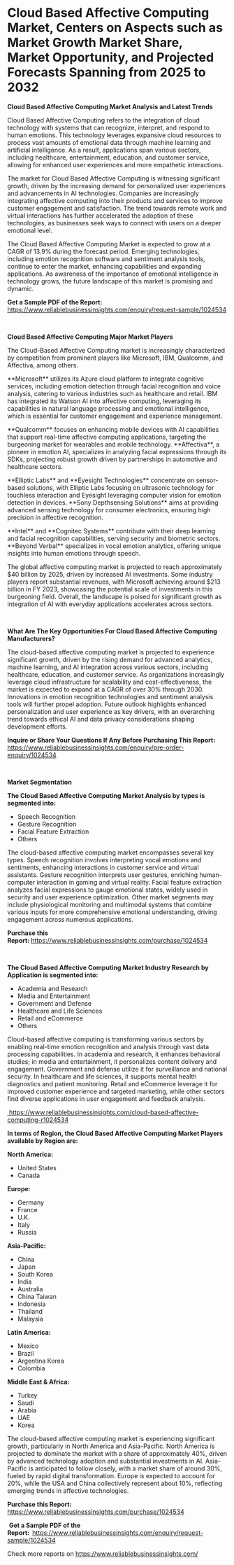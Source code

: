 <p><h1>Cloud Based Affective Computing Market, Centers on Aspects such as Market Growth Market Share, Market Opportunity, and Projected Forecasts Spanning from 2025 to 2032</h1></p><p><strong>Cloud Based Affective Computing Market Analysis and Latest Trends</strong></p>
<p><p>Cloud Based Affective Computing refers to the integration of cloud technology with systems that can recognize, interpret, and respond to human emotions. This technology leverages expansive cloud resources to process vast amounts of emotional data through machine learning and artificial intelligence. As a result, applications span various sectors, including healthcare, entertainment, education, and customer service, allowing for enhanced user experiences and more empathetic interactions.</p><p>The market for Cloud Based Affective Computing is witnessing significant growth, driven by the increasing demand for personalized user experiences and advancements in AI technologies. Companies are increasingly integrating affective computing into their products and services to improve customer engagement and satisfaction. The trend towards remote work and virtual interactions has further accelerated the adoption of these technologies, as businesses seek ways to connect with users on a deeper emotional level.</p><p>The Cloud Based Affective Computing Market is expected to grow at a CAGR of 13.9% during the forecast period. Emerging technologies, including emotion recognition software and sentiment analysis tools, continue to enter the market, enhancing capabilities and expanding applications. As awareness of the importance of emotional intelligence in technology grows, the future landscape of this market is promising and dynamic.</p></p>
<p><strong>Get a Sample PDF of the Report:&nbsp;</strong> <a href="https://www.reliablebusinessinsights.com/enquiry/request-sample/1024534?utm_campaign=2760&utm_medium=2&utm_source=Github&utm_content=ia&utm_term=07032025&utm_id=cloud-based-affective-computing">https://www.reliablebusinessinsights.com/enquiry/request-sample/1024534</a></p>
<p>&nbsp;</p>
<p><strong>Cloud Based Affective Computing Major Market Players</strong></p>
<p><p>The Cloud-Based Affective Computing market is increasingly characterized by competition from prominent players like Microsoft, IBM, Qualcomm, and Affectiva, among others. </p><p>**Microsoft** utilizes its Azure cloud platform to integrate cognitive services, including emotion detection through facial recognition and voice analysis, catering to various industries such as healthcare and retail. IBM has integrated its Watson AI into affective computing, leveraging its capabilities in natural language processing and emotional intelligence, which is essential for customer engagement and experience management.</p><p>**Qualcomm** focuses on enhancing mobile devices with AI capabilities that support real-time affective computing applications, targeting the burgeoning market for wearables and mobile technology. **Affectiva**, a pioneer in emotion AI, specializes in analyzing facial expressions through its SDKs, projecting robust growth driven by partnerships in automotive and healthcare sectors. </p><p>**Elliptic Labs** and **Eyesight Technologies** concentrate on sensor-based solutions, with Elliptic Labs focusing on ultrasonic technology for touchless interaction and Eyesight leveraging computer vision for emotion detection in devices. **Sony Depthsensing Solutions** aims at providing advanced sensing technology for consumer electronics, ensuring high precision in affective recognition. </p><p>**Intel** and **Cognitec Systems** contribute with their deep learning and facial recognition capabilities, serving security and biometric sectors. **Beyond Verbal** specializes in vocal emotion analytics, offering unique insights into human emotions through speech.</p><p>The global affective computing market is projected to reach approximately $40 billion by 2025, driven by increased AI investments. Some industry players report substantial revenues, with Microsoft achieving around $213 billion in FY 2023, showcasing the potential scale of investments in this burgeoning field. Overall, the landscape is poised for significant growth as integration of AI with everyday applications accelerates across sectors.</p></p>
<p>&nbsp;</p>
<p><strong>What Are The Key Opportunities For Cloud Based Affective Computing Manufacturers?</strong></p>
<p><p>The cloud-based affective computing market is projected to experience significant growth, driven by the rising demand for advanced analytics, machine learning, and AI integration across various sectors, including healthcare, education, and customer service. As organizations increasingly leverage cloud infrastructure for scalability and cost-effectiveness, the market is expected to expand at a CAGR of over 30% through 2030. Innovations in emotion recognition technologies and sentiment analysis tools will further propel adoption. Future outlook highlights enhanced personalization and user experience as key drivers, with an overarching trend towards ethical AI and data privacy considerations shaping development efforts.</p></p>
<p><strong>Inquire or Share Your Questions If Any Before Purchasing This Report:</strong> <a href="https://www.reliablebusinessinsights.com/enquiry/pre-order-enquiry/1024534?utm_campaign=2760&utm_medium=2&utm_source=Github&utm_content=ia&utm_term=07032025&utm_id=cloud-based-affective-computing">https://www.reliablebusinessinsights.com/enquiry/pre-order-enquiry/1024534</a></p>
<p>&nbsp;</p>
<p><strong>Market Segmentation</strong></p>
<p><strong>The Cloud Based Affective Computing Market Analysis by types is segmented into:</strong></p>
<p><ul><li>Speech Recognition</li><li>Gesture Recognition</li><li>Facial Feature Extraction</li><li>Others</li></ul></p>
<p><p>The cloud-based affective computing market encompasses several key types. Speech recognition involves interpreting vocal emotions and sentiments, enhancing interactions in customer service and virtual assistants. Gesture recognition interprets user gestures, enriching human-computer interaction in gaming and virtual reality. Facial feature extraction analyzes facial expressions to gauge emotional states, widely used in security and user experience optimization. Other market segments may include physiological monitoring and multimodal systems that combine various inputs for more comprehensive emotional understanding, driving engagement across numerous applications.</p></p>
<p><strong>Purchase this Report:&nbsp;</strong><a href="https://www.reliablebusinessinsights.com/purchase/1024534?utm_campaign=2760&utm_medium=2&utm_source=Github&utm_content=ia&utm_term=07032025&utm_id=cloud-based-affective-computing">https://www.reliablebusinessinsights.com/purchase/1024534</a></p>
<p>&nbsp;</p>
<p><strong>The Cloud Based Affective Computing Market Industry Research by Application is segmented into:</strong></p>
<p><ul><li>Academia and Research</li><li>Media and Entertainment</li><li>Government and Defense</li><li>Healthcare and Life Sciences</li><li>Retail and eCommerce</li><li>Others</li></ul></p>
<p><p>Cloud-based affective computing is transforming various sectors by enabling real-time emotion recognition and analysis through vast data processing capabilities. In academia and research, it enhances behavioral studies; in media and entertainment, it personalizes content delivery and engagement. Government and defense utilize it for surveillance and national security. In healthcare and life sciences, it supports mental health diagnostics and patient monitoring. Retail and eCommerce leverage it for improved customer experience and targeted marketing, while other sectors find diverse applications in user engagement and feedback analysis.</p></p>
<p><a href="https://www.reliablebusinessinsights.com/cloud-based-affective-computing-r1024534?utm_campaign=2760&utm_medium=2&utm_source=Github&utm_content=ia&utm_term=07032025&utm_id=cloud-based-affective-computing">&nbsp;https://www.reliablebusinessinsights.com/cloud-based-affective-computing-r1024534</a></p>
<p><strong>In terms of Region, the Cloud Based Affective Computing Market Players available by Region are:</strong></p>
<p>
    <p> <strong> North America: </strong>
        <ul>
            <li>United States</li>
            <li>Canada</li>
        </ul>
        </p> 
    <p> <strong> Europe: </strong>
        <ul>
            <li>Germany</li>
            <li>France</li>
            <li>U.K.</li>
            <li>Italy</li>
            <li>Russia</li>
        </ul>
        </p> 
    <p> <strong> Asia-Pacific: </strong>
        <ul>
            <li>China</li>
            <li>Japan</li>
            <li>South Korea</li>
            <li>India</li>
            <li>Australia</li>
            <li>China Taiwan</li>
            <li>Indonesia</li>
            <li>Thailand</li>
            <li>Malaysia</li>
        </ul>
        </p> 
    <p> <strong> Latin America: </strong>
        <ul>
            <li>Mexico</li>
            <li>Brazil</li>
            <li>Argentina Korea</li>
            <li>Colombia</li>
        </ul>
        </p> 
    <p> <strong> Middle East & Africa: </strong>
        <ul>
            <li>Turkey</li>
            <li>Saudi</li>
            <li>Arabia</li>
            <li>UAE</li>
            <li>Korea</li>
        </ul>
    </p>
    </p>
<p><p>The cloud-based affective computing market is experiencing significant growth, particularly in North America and Asia-Pacific. North America is projected to dominate the market with a share of approximately 40%, driven by advanced technology adoption and substantial investments in AI. Asia-Pacific is anticipated to follow closely, with a market share of around 30%, fueled by rapid digital transformation. Europe is expected to account for 20%, while the USA and China collectively represent about 10%, reflecting emerging trends in affective technologies.</p></p>
<p><strong>Purchase this Report: </strong><a href="https://www.reliablebusinessinsights.com/purchase/1024534?utm_campaign=2760&utm_medium=2&utm_source=Github&utm_content=ia&utm_term=07032025&utm_id=cloud-based-affective-computing">https://www.reliablebusinessinsights.com/purchase/1024534</a></p>
<p>&nbsp;<strong>Get a Sample PDF of the Report:&nbsp;&nbsp;</strong><a href="https://www.reliablebusinessinsights.com/enquiry/request-sample/1024534?utm_campaign=2760&utm_medium=2&utm_source=Github&utm_content=ia&utm_term=07032025&utm_id=cloud-based-affective-computing">https://www.reliablebusinessinsights.com/enquiry/request-sample/1024534</a></p>
<p><strong></strong></p>
<p>Check more reports on <a href="https://www.reliablebusinessinsights.com/?utm_campaign=2760&utm_medium=2&utm_source=Github&utm_content=ia&utm_term=07032025&utm_id=cloud-based-affective-computing">https://www.reliablebusinessinsights.com/</a></p>